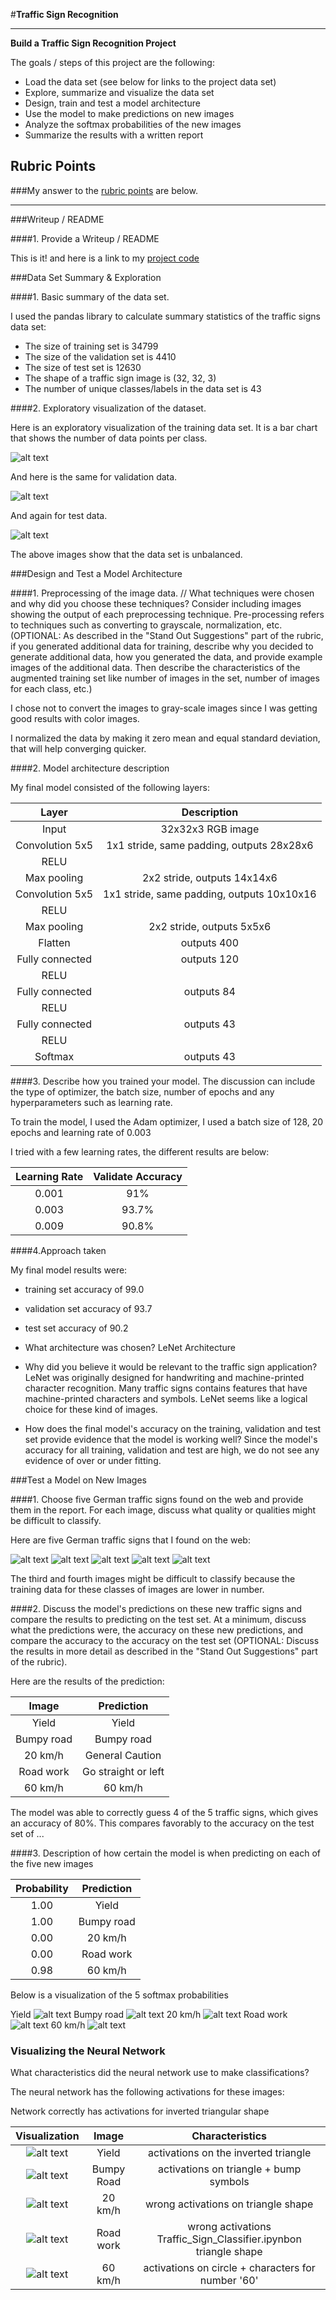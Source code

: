 #**Traffic Sign Recognition** 

---

**Build a Traffic Sign Recognition Project**

The goals / steps of this project are the following:
* Load the data set (see below for links to the project data set)
* Explore, summarize and visualize the data set
* Design, train and test a model architecture
* Use the model to make predictions on new images
* Analyze the softmax probabilities of the new images
* Summarize the results with a written report


[//]: # (Image References)

[image1]: ./visualizations/training.png "Training Data"
[image2]: ./visualizations/valid.png "Validation Data"
[image3]: ./visualizations/test.png "Test Data"
[image4]: ./web-images/_13_1.png "web image 1"
[image5]: ./web-images/_22.png "web image 2"
[image6]: ./web-images/_0.jpg "web image 3"
[image7]: ./web-images/_25.jpg "web image 4"
[image8]: ./web-images/_3.jpg "web image 5"
[image9]: ./generated_images/13.png "generate image"
[image10]: ./generated_images/22.png "generate image"
[image11]: ./generated_images/0.png "generate image"
[image12]: ./generated_images/25.png "generate image"
[image13]: ./generated_images/3.png "generate image"
[image14]: ./visualizations/feature_maps/13.png "feature maps"
[image15]: ./visualizations/feature_maps/22.png "feature maps"
[image16]: ./visualizations/feature_maps/0.png "feature maps"
[image17]: ./visualizations/feature_maps/25.png "feature maps"
[image18]: ./visualizations/feature_maps/3.png "feature maps"



## Rubric Points
###My answer to the [rubric points](https://review.udacity.com/#!/rubrics/481/view) are below.  

---
###Writeup / README

####1. Provide a Writeup / README 

This is it! and here is a link to my [project code](https://github.com/udacity/CarND-Traffic-Sign-Classifier-Project/blob/master/my_project.ipynb)

###Data Set Summary & Exploration

####1. Basic summary of the data set. 

I used the pandas library to calculate summary statistics of the traffic
signs data set:

* The size of training set is 34799
* The size of the validation set is 4410
* The size of test set is 12630
* The shape of a traffic sign image is (32, 32, 3)
* The number of unique classes/labels in the data set is 43

####2. Exploratory visualization of the dataset.

Here is an exploratory visualization of the training data set. It is a bar chart that shows the number of data points per class.

![alt text][image1]

And here is the same for validation data.

![alt text][image2]


And again for test data.

![alt text][image3]

The above images show that the data set is unbalanced.


###Design and Test a Model Architecture

####1. Preprocessing of the image data.
// What techniques were chosen and why did you choose these techniques? Consider including images showing the output of each preprocessing technique. Pre-processing refers to techniques such as converting to grayscale, normalization, etc. (OPTIONAL: As described in the "Stand Out Suggestions" part of the rubric, if you generated additional data for training, describe why you decided to generate additional data, how you generated the data, and provide example images of the additional data. Then describe the characteristics of the augmented training set like number of images in the set, number of images for each class, etc.)

I chose not to convert the images to gray-scale images since I was getting good results with color images. 

I normalized the data by making it zero mean and equal standard deviation, that will help converging quicker.


####2. Model architecture description

My final model consisted of the following layers:

| Layer         		|     Description	        					| 
|:---------------------:|:---------------------------------------------:| 
| Input         		| 32x32x3 RGB image   							| 
| Convolution 5x5     	| 1x1 stride, same padding, outputs 28x28x6 	|
| RELU					|												|
| Max pooling	      	| 2x2 stride,  outputs 14x14x6 				|
| Convolution 5x5	    | 1x1 stride, same padding, outputs 10x10x16      									|
| RELU					|												|
| Max pooling	      	| 2x2 stride,  outputs 5x5x6 				|
| Flatten   		|  outputs 400       									|
| Fully connected		|  outputs 120       									|
| RELU					|												|
| Fully connected		|  outputs 84       									|
| RELU					|												|
| Fully connected		|  outputs 43       									|
| RELU					|												|
| Softmax				| outputs 43        									|
 


####3. Describe how you trained your model. The discussion can include the type of optimizer, the batch size, number of epochs and any hyperparameters such as learning rate.

To train the model, I used the Adam optimizer, I used a batch size of 128, 20 epochs and learning rate of 0.003

I tried with a few learning rates, the different results are below:

| Learning Rate         		|     Validate Accuracy	        					| 
|:---------------------:|:---------------------------------------------:| 
| 0.001         		| 91%  							| 
| 0.003         		| 93.7%  							| 
| 0.009         		| 90.8%  							| 
 
 
####4.Approach taken 

My final model results were:
* training set accuracy of 99.0
* validation set accuracy of 93.7 
* test set accuracy of 90.2

* What architecture was chosen? LeNet Architecture
* Why did you believe it would be relevant to the traffic sign application? LeNet was originally designed for handwriting and machine-printed character recognition. Many traffic signs contains features that have machine-printed characters and symbols. LeNet seems like a logical choice for these kind of images.    
* How does the final model's accuracy on the training, validation and test set provide evidence that the model is working well?
Since the model's accuracy for all training, validation and test are high, we do not see any evidence of over or under fitting. 


###Test a Model on New Images

####1. Choose five German traffic signs found on the web and provide them in the report. For each image, discuss what quality or qualities might be difficult to classify.

Here are five German traffic signs that I found on the web:

![alt text][image4] ![alt text][image5] ![alt text][image6] 
![alt text][image7] ![alt text][image8]

The third and fourth images might be difficult to classify because the training data for these classes of images are lower in number. 

####2. Discuss the model's predictions on these new traffic signs and 
compare the results to predicting on the test set. 
At a minimum, discuss what the predictions were, 
the accuracy on these new predictions, 
and compare the accuracy to the accuracy on the test set 
(OPTIONAL: Discuss the results in more detail as described in the 
"Stand Out Suggestions" part of the rubric).

Here are the results of the prediction:

| Image			        |     Prediction	        					| 
|:---------------------:|:---------------------------------------------:| 
| Yield      		| Yield   									| 
| Bumpy road     			| Bumpy road 										|
| 20 km/h					| General Caution											|
| Road work	      		| Go straight or left					 				|
| 60 km/h			| 60 km/h      							|


The model was able to correctly guess 4 of the 5 traffic signs, which gives an accuracy of 80%. This compares favorably to the accuracy on the test set of ...

####3. Description of how certain the model is when predicting on each of the five new images 


| Probability         	|     Prediction	        					| 
|:---------------------:|:---------------------------------------------:| 
| 1.00         			| Yield   									| 
| 1.00     				| Bumpy road 										|
| 0.00					| 20 km/h											|
| 0.00	      			| Road work					 				|
| 0.98				    | 60 km/h      							|

Below is a visualization of the 5 softmax probabilities

Yield
![alt text][image9]
Bumpy road
![alt text][image10]
20 km/h
![alt text][image11]
Road work
![alt text][image12]
60 km/h
![alt text][image13]

### Visualizing the Neural Network 

What characteristics did the neural network use to make classifications?

The neural network has the following activations for these images:

Network correctly has activations for inverted triangular shape 

| Visualization |  Image         	|     Characteristics	        					| 
|:---------------------:|:---------------------:|:---------------------------------------------:| 
|![alt text][image14]         			| Yield   									| activations on the inverted triangle
|![alt text][image15]         			| Bumpy Road   									| activations on triangle + bump symbols 
|![alt text][image16]         			| 20 km/h   									| wrong activations on triangle shape
|![alt text][image17]         			| Road work   									| wrong activations Traffic_Sign_Classifier.ipynbon triangle shape
|![alt text][image18]         			| 60 km/h   									| activations on circle + characters for number '60'

